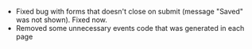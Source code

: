 - Fixed bug with forms that doesn't close on submit (message "Saved" was not shown). Fixed now.
- Removed some unnecessary events code that was generated in each page
